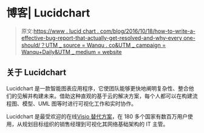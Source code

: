 # 博客| Lucidchart

> 原文:[https://www . lucid chart . com/blog/2016/10/18/how-to-write-a-effective-bug-report-that-actually-get-resolved-and-why-every one-should/？UTM _ source = Wanqu . co&UTM _ campaign = Wanqu+Daily&UTM _ medium = website](https://www.lucidchart.com/blog/2016/10/18/how-to-write-an-effective-bug-report-that-actually-gets-resolved-and-why-everyone-should/?utm_source=wanqu.co&utm_campaign=Wanqu+Daily&utm_medium=website)

## 关于 Lucidchart

Lucidchart 是一款智能图表应用程序，它使团队能够更快地阐明复杂性、整合他们的见解并构建未来。借助这种直观的基于云的解决方案，每个人都可以在构建流程图、模型、UML 图等时进行可视化工作和实时协作。

Lucidchart 是最受欢迎的在线[Visio 替代方案](https://www.lucidchart.com/pages/landing/visio-alternative)，在 180 多个国家有数百万用户使用，从规划目标组织的销售经理到可视化其网络基础架构的 IT 主管。